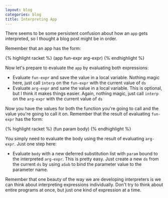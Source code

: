 ```yaml
---
layout: blog
categories: blog
title: Interpreting App
---
```

There seems to be some persistent confusion about how an `app` gets interpreted, so I thought a blog post might be in order.

Remember that an app has the form:

{% highlight racket %}
(app fun-expr arg-expr)
{% endhighlight %}

Now let's prepare to evaluate the `app` by evaluating both expressions:

* Evaluate `fun-expr` and save the value in a local variable.  Nothing magic here, just call `interp` on the `fun-expr` with the current value of `ds`
* Evaluate `arg-expr` and sane the value in a local variable.  This is optional, but I think it makes things easier.  Again, nothing magic, just call `interp` on the `arg-expr` with the current value of `ds`

Now you have the values for both the function you're going to call and the value you're going to call it on.  Remember that the result of evaluating `fun-expr` has the form:

{% highlight racket %}
(fun param body)
{% endhighlight %}

You simply need to evaluate the body using the result of evaluating `arg-expr`.  Just one step here:

* Evaluate `body` with a new deferred substitution list with `param` bound to the interpreted `arg-expr`.  This is pretty easy.  Just create a new `ds` from the current `ds` by using `aSub` to bind the parameter value to the parameter name.

Remember that one beauty of the way we are developing interpreters  is we can think about interpreting expressions individually.  Don't try to think about entire programs at once, but just one kind of expression at a time.
